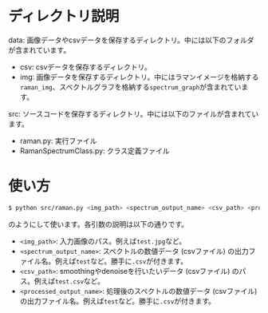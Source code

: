 
# ディレクトリ説明

data: 画像データやcsvデータを保存するディレクトリ。中には以下のフォルダが含まれています。

- csv: csvデータを保存するディレクトリ。
- img: 画像データを保存するディレクトリ。中にはラマンイメージを格納する`raman_img`、スペクトルグラフを格納する`spectrum_graph`が含まれています。

src: ソースコードを保存するディレクトリ。中には以下のファイルが含まれています。

- raman.py: 実行ファイル
- RamanSpectrumClass.py: クラス定義ファイル

# 使い方

```bash
$ python src/raman.py <img_path> <spectrum_output_name> <csv_path> <processed_output_name>
```

のようにして使います。各引数の説明は以下の通りです。

- `<img_path>`: 入力画像のパス。例えば`test.jpg`など。
- `<spectrum_output_name>`: スペクトルの数値データ (csvファイル) の出力ファイル名。例えば`test`など。勝手に`.csv`が付きます。
- `<csv_path>`: smoothingやdenoiseを行いたいデータ (csvファイル) のパス。例えば`test.csv`など。
- `<processed_output_name>`: 処理後のスペクトルの数値データ (csvファイル) の出力ファイル名。例えば`test`など。勝手に`.csv`が付きます。
